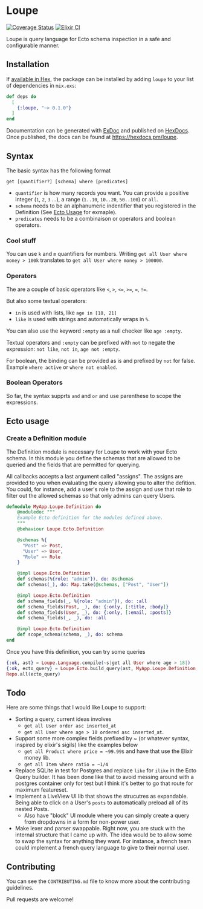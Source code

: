 # Loupe

[![Coverage Status](https://coveralls.io/repos/github/nicklayb/loupe/badge.svg?branch=main)](https://coveralls.io/github/nicklayb/loupe?branch=main)
[![Elixir CI](https://github.com/nicklayb/loupe/actions/workflows/elixir.yml/badge.svg)](https://github.com/nicklayb/loupe/actions/workflows/elixir.yml)

Loupe is query language for Ecto schema inspection in a safe and configurable manner.

## Installation

If [available in Hex](https://hex.pm/docs/publish), the package can be installed
by adding `loupe` to your list of dependencies in `mix.exs`:

```elixir
def deps do
  [
    {:loupe, "~> 0.1.0"}
  ]
end
```

Documentation can be generated with [ExDoc](https://github.com/elixir-lang/ex_doc)
and published on [HexDocs](https://hexdocs.pm). Once published, the docs can
be found at <https://hexdocs.pm/loupe>.

## Syntax

The basic syntax has the following format

```
get [quantifier?] [schema] where [predicates]
```

- `quantifier` is how many records you want. You can provide a positive integer (`1`, `2`, `3` ...), a range (`1..10`, `10..20`, `50..100`) or `all`.
- `schema` needs to be an alphanumeric indentifier that you registered in the Definition (See [Ecto Usage](#ecto-usage) for exmaple).
- `predicates` needs to be a combinaison or operators and boolean operators.

### Cool stuff

You can use `k` and `m` quantifiers for numbers. Writing `get all User where money > 100k` translates to `get all User where money > 100000`.

### Operators

The are a couple of basic operators like `<`, `>`, `<=`, `>=`, `=`, `!=`.

But also some textual operators:

- `in` is used with lists, like `age in [18, 21]`
- `like` is used with strings and automatically wraps in `%`.

You can also use the keyword `:empty` as a null checker like `age :empty`.

Textual operators and `:empty` can be prefixed with `not` to negate the expression: `not like`, `not in`, `age not :empty`.

For boolean, the binding can be provided as is and prefixed by `not` for false. Example `where active` or `where not enabled`.

### Boolean Operators

So far, the syntax supprts `and` and `or` and use parenthese to scope the expressions.

## Ecto usage

### Create a Definition module

The Definition module is necessary for Loupe to work with your Ecto schema. In this module you define the schemas that are allowed to be queried and the fields that are permitted for querying.

All callbacks accepts a last argument called "assigns". The assigns are provided to you when evaluating the query allowing you to alter the defition. You could, for instance, add a user's role to the assign and use that role to filter out the allowed schemas so that only admins can query Users.

```elixir
defmodule MyApp.Loupe.Definition do
    @moduledoc """
    Example Ecto definition for the modules defined above.
    """
    @behaviour Loupe.Ecto.Definition

    @schemas %{
      "Post" => Post,
      "User" => User,
      "Role" => Role
    }

    @impl Loupe.Ecto.Definition
    def schemas(%{role: "admin"}), do: @schemas
    def schemas(_), do: Map.take(@schemas, ["Post", "User"])

    @impl Loupe.Ecto.Definition
    def schema_fields(_, %{role: "admin"}), do: :all
    def schema_fields(Post, _), do: {:only, [:title, :body]}
    def schema_fields(User, _), do: {:only, [:email, :posts]}
    def schema_fields(_, _), do: :all

    @impl Loupe.Ecto.Definition
    def scope_schema(schema, _), do: schema
end
```

Once you have this definition, you can try some queries

```elixir
{:ok, ast} = Loupe.Language.compile(~s|get all User where age > 18|)
{:ok, ecto_query} = Loupe.Ecto.build_query(ast, MyApp.Loupe.Definition, %{role: "admin"})
Repo.all(ecto_query)
```

## Todo

Here are some things that I would like Loupe to support:

- Sorting a query, current ideas involves
  - `get all User order asc inserted_at`
  - `get all User where age > 10 ordered asc inserted_at`.
- Support some more complex fields prefixed by ~ (or whatever syntax, inspired by elixir's sigils) like the examples below
  - `get all Product where price = ~99.99$` and have that use the Elixir money lib.
  - `get all Item where ratio = ~1/4`
- Replace SQLite in test for Postgres and replace `like` for `ilike` in the Ecto Query builder. It has been done like that to avoid messing around with a postgres container only for test but I think it's better to go that route for maximum featureset.
- Implement a LiveView UI lib that shows the strucutres as expandable. Being able to click on a User's `posts` to automatically preload all of its nested Posts.
  - Also have "block" UI module where you can simply create a query from dropdowns in a form for non-power user.
- Make lexer and parser swappable. Right now, you are stuck with the internal structure that I came up with. The idea would be to allow some to swap the syntax for anything they want. For instance, a french team could implement a french query language to give to their normal user.

## Contributing

You can see the `CONTRIBUTING.md` file to know more about the contributing guidelines.

Pull requests are welcome!
